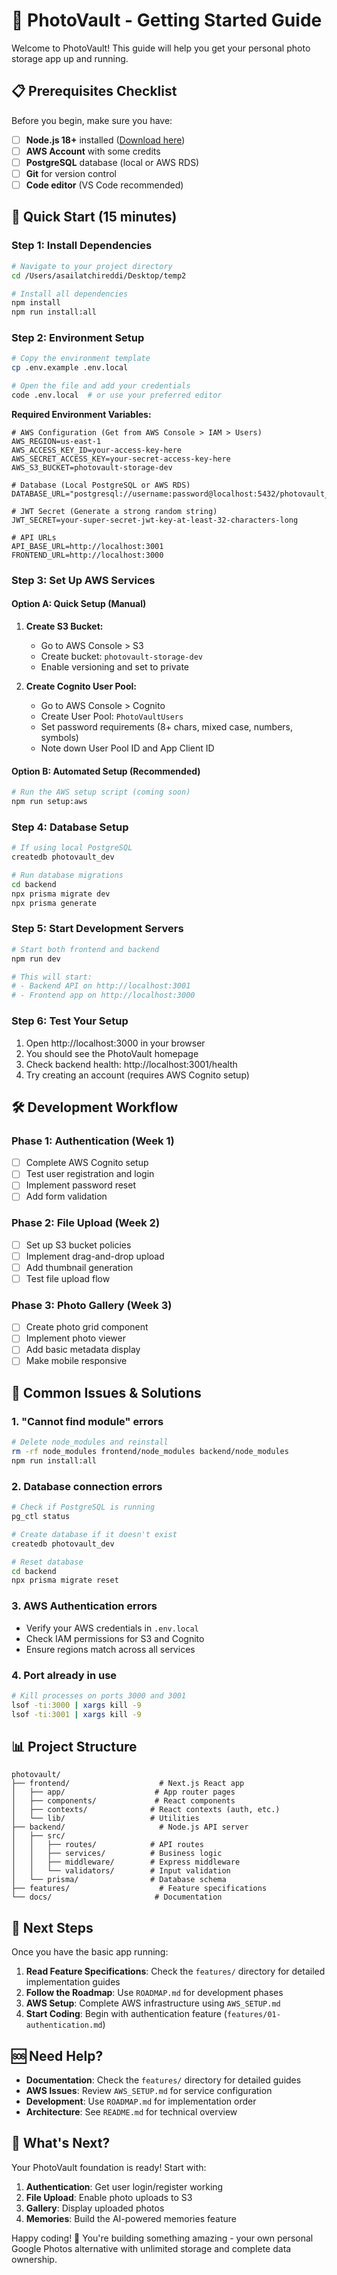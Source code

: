 # 🚀 PhotoVault - Getting Started Guide

Welcome to PhotoVault! This guide will help you get your personal photo storage app up and running.

## 📋 Prerequisites Checklist

Before you begin, make sure you have:

- [ ] **Node.js 18+** installed ([Download here](https://nodejs.org/))
- [ ] **AWS Account** with some credits
- [ ] **PostgreSQL** database (local or AWS RDS)
- [ ] **Git** for version control
- [ ] **Code editor** (VS Code recommended)

## 🎯 Quick Start (15 minutes)

### Step 1: Install Dependencies
```bash
# Navigate to your project directory
cd /Users/asailatchireddi/Desktop/temp2

# Install all dependencies
npm install
npm run install:all
```

### Step 2: Environment Setup
```bash
# Copy the environment template
cp .env.example .env.local

# Open the file and add your credentials
code .env.local  # or use your preferred editor
```

**Required Environment Variables:**
```env
# AWS Configuration (Get from AWS Console > IAM > Users)
AWS_REGION=us-east-1
AWS_ACCESS_KEY_ID=your-access-key-here
AWS_SECRET_ACCESS_KEY=your-secret-access-key-here
AWS_S3_BUCKET=photovault-storage-dev

# Database (Local PostgreSQL or AWS RDS)
DATABASE_URL="postgresql://username:password@localhost:5432/photovault_dev"

# JWT Secret (Generate a strong random string)
JWT_SECRET=your-super-secret-jwt-key-at-least-32-characters-long

# API URLs
API_BASE_URL=http://localhost:3001
FRONTEND_URL=http://localhost:3000
```

### Step 3: Set Up AWS Services

#### Option A: Quick Setup (Manual)
1. **Create S3 Bucket:**
   - Go to AWS Console > S3
   - Create bucket: `photovault-storage-dev`
   - Enable versioning and set to private

2. **Create Cognito User Pool:**
   - Go to AWS Console > Cognito
   - Create User Pool: `PhotoVaultUsers`
   - Set password requirements (8+ chars, mixed case, numbers, symbols)
   - Note down User Pool ID and App Client ID

#### Option B: Automated Setup (Recommended)
```bash
# Run the AWS setup script (coming soon)
npm run setup:aws
```

### Step 4: Database Setup
```bash
# If using local PostgreSQL
createdb photovault_dev

# Run database migrations
cd backend
npx prisma migrate dev
npx prisma generate
```

### Step 5: Start Development Servers
```bash
# Start both frontend and backend
npm run dev

# This will start:
# - Backend API on http://localhost:3001
# - Frontend app on http://localhost:3000
```

### Step 6: Test Your Setup
1. Open http://localhost:3000 in your browser
2. You should see the PhotoVault homepage
3. Check backend health: http://localhost:3001/health
4. Try creating an account (requires AWS Cognito setup)

## 🛠️ Development Workflow

### Phase 1: Authentication (Week 1)
- [ ] Complete AWS Cognito setup
- [ ] Test user registration and login
- [ ] Implement password reset
- [ ] Add form validation

### Phase 2: File Upload (Week 2)
- [ ] Set up S3 bucket policies
- [ ] Implement drag-and-drop upload
- [ ] Add thumbnail generation
- [ ] Test file upload flow

### Phase 3: Photo Gallery (Week 3)
- [ ] Create photo grid component
- [ ] Implement photo viewer
- [ ] Add basic metadata display
- [ ] Make mobile responsive

## 🚨 Common Issues & Solutions

### 1. "Cannot find module" errors
```bash
# Delete node_modules and reinstall
rm -rf node_modules frontend/node_modules backend/node_modules
npm run install:all
```

### 2. Database connection errors
```bash
# Check if PostgreSQL is running
pg_ctl status

# Create database if it doesn't exist
createdb photovault_dev

# Reset database
cd backend
npx prisma migrate reset
```

### 3. AWS Authentication errors
- Verify your AWS credentials in `.env.local`
- Check IAM permissions for S3 and Cognito
- Ensure regions match across all services

### 4. Port already in use
```bash
# Kill processes on ports 3000 and 3001
lsof -ti:3000 | xargs kill -9
lsof -ti:3001 | xargs kill -9
```

## 📊 Project Structure

```
photovault/
├── frontend/                    # Next.js React app
│   ├── app/                    # App router pages
│   ├── components/             # React components
│   ├── contexts/              # React contexts (auth, etc.)
│   └── lib/                   # Utilities
├── backend/                     # Node.js API server
│   ├── src/
│   │   ├── routes/            # API routes
│   │   ├── services/          # Business logic
│   │   ├── middleware/        # Express middleware
│   │   └── validators/        # Input validation
│   └── prisma/                # Database schema
├── features/                    # Feature specifications
└── docs/                       # Documentation
```

## 🎯 Next Steps

Once you have the basic app running:

1. **Read Feature Specifications**: Check the `features/` directory for detailed implementation guides
2. **Follow the Roadmap**: Use `ROADMAP.md` for development phases
3. **AWS Setup**: Complete AWS infrastructure using `AWS_SETUP.md`
4. **Start Coding**: Begin with authentication feature (`features/01-authentication.md`)

## 🆘 Need Help?

- **Documentation**: Check the `features/` directory for detailed guides
- **AWS Issues**: Review `AWS_SETUP.md` for service configuration
- **Development**: Use `ROADMAP.md` for implementation order
- **Architecture**: See `README.md` for technical overview

## 🎉 What's Next?

Your PhotoVault foundation is ready! Start with:

1. **Authentication**: Get user login/register working
2. **File Upload**: Enable photo uploads to S3
3. **Gallery**: Display uploaded photos
4. **Memories**: Build the AI-powered memories feature

Happy coding! 🚀 You're building something amazing - your own personal Google Photos alternative with unlimited storage and complete data ownership.
